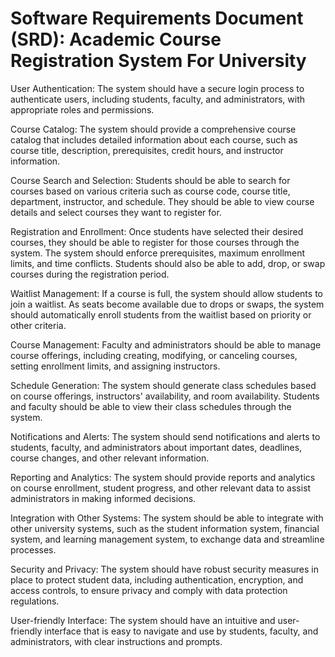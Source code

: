 # Software Requirements Document (SRD): Academic Course Registration System For University
User Authentication: The system should have a secure login process to authenticate users, including students, faculty, and administrators, with appropriate roles and permissions.

Course Catalog: The system should provide a comprehensive course catalog that includes detailed information about each course, such as course title, description, prerequisites, credit hours, and instructor information.

Course Search and Selection: Students should be able to search for courses based on various criteria such as course code, course title, department, instructor, and schedule. They should be able to view course details and select courses they want to register for.

Registration and Enrollment: Once students have selected their desired courses, they should be able to register for those courses through the system. The system should enforce prerequisites, maximum enrollment limits, and time conflicts. Students should also be able to add, drop, or swap courses during the registration period.

Waitlist Management: If a course is full, the system should allow students to join a waitlist. As seats become available due to drops or swaps, the system should automatically enroll students from the waitlist based on priority or other criteria.

Course Management: Faculty and administrators should be able to manage course offerings, including creating, modifying, or canceling courses, setting enrollment limits, and assigning instructors.

Schedule Generation: The system should generate class schedules based on course offerings, instructors' availability, and room availability. Students and faculty should be able to view their class schedules through the system.

Notifications and Alerts: The system should send notifications and alerts to students, faculty, and administrators about important dates, deadlines, course changes, and other relevant information.

Reporting and Analytics: The system should provide reports and analytics on course enrollment, student progress, and other relevant data to assist administrators in making informed decisions.

Integration with Other Systems: The system should be able to integrate with other university systems, such as the student information system, financial system, and learning management system, to exchange data and streamline processes.

Security and Privacy: The system should have robust security measures in place to protect student data, including authentication, encryption, and access controls, to ensure privacy and comply with data protection regulations.

User-friendly Interface: The system should have an intuitive and user-friendly interface that is easy to navigate and use by students, faculty, and administrators, with clear instructions and prompts.
